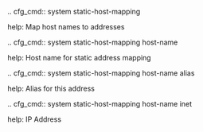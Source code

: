 .. cfg_cmd:: system static-host-mapping

help: Map host names to addresses

.. cfg_cmd:: system static-host-mapping host-name <tag>

help: Host name for static address mapping

.. cfg_cmd:: system static-host-mapping host-name <tag> alias

help: Alias for this address

.. cfg_cmd:: system static-host-mapping host-name <tag> inet

help: IP Address

